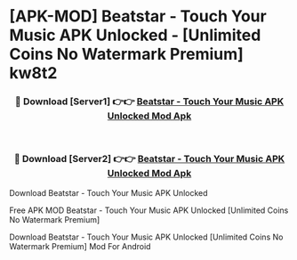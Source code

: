 # [APK-MOD] Beatstar - Touch Your Music APK Unlocked - [Unlimited Coins No Watermark Premium] kw8t2



<div align="center">
<h3>🔴 Download [Server1] 👉👉 <a href="https://momento.my/?title=Beatstar_-_Touch_Your_Music_APK_Unlocked">Beatstar - Touch Your Music APK Unlocked Mod Apk</a></h3><br>

<h3>🔴 Download [Server2] 👉👉 <a href="https://momento.my/?title=Beatstar_-_Touch_Your_Music_APK_Unlocked">Beatstar - Touch Your Music APK Unlocked Mod Apk</a></h3>
</div>



Download Beatstar - Touch Your Music APK Unlocked 

Free APK MOD Beatstar - Touch Your Music APK Unlocked [Unlimited Coins No Watermark Premium]

Download Beatstar - Touch Your Music APK Unlocked [Unlimited Coins No Watermark Premium] Mod For Android
